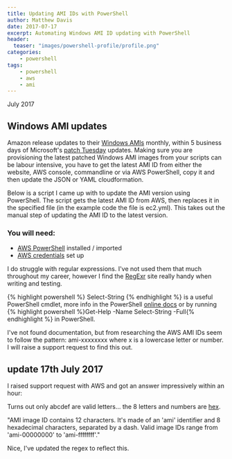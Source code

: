 ```yaml
---
title: Updating AMI IDs with PowerShell
author: Matthew Davis
date: 2017-07-17
excerpt: Automating Windows AMI ID updating with PowerShell
header:
  teaser: "images/powershell-profile/profile.png"
categories: 
    - powershell
tags:
    - powershell
    - aws
    - ami 
---
```

July 2017

## Windows AMI updates

Amazon release updates to their [Windows AMIs][ami-update] monthly, within 5 business days of Microsoft's [patch Tuesday][ms-update] updates. Making sure you are provisioning the latest patched Windows AMI images from your scripts can be labour intensive, you have to get the latest AMI ID from either the website, AWS console, commandline or via AWS PowerShell, copy it and then update the JSON or YAML cloudformation.

Below is a script I came up with to update the AMI version using PowerShell. The script gets the latest AMI ID from AWS, then replaces it in the specified file (in the example code the file is ec2.yml). This takes out the manual step of updating the AMI ID to the latest version.

### You will need:
- [AWS PowerShell][aws-powershell] installed / imported
- [AWS credentials][aws-creds] set up


<script src="https://gist.github.com/MatthewJDavis/3bdbe9fa8fe4a3657308d0799a92f57a.js"></script>

I do struggle with regular expressions. I've not used them that much throughout my career, however I find the [RegExr][regexr-site] site really handy when writing and testing.

{% highlight powershell %} Select-String {% endhighlight %} is a useful PowerShell cmdlet, more info in the PowerShell [online docs][select-string] or by running {% highlight powershell %}Get-Help -Name Select-String -Full{% endhighlight %} in PowerShell.

I've not found documentation, but from researching the AWS AMI IDs seem to follow the pattern: ami-xxxxxxxx where x is a lowercase letter or number. I will raise a support request to find this out.

## update 17th July 2017
I raised support request with AWS and got an answer impressively  within an hour:

Turns out only abcdef are valid letters... the 8 letters and numbers are [hex][hex].

"AMI image ID contains 12 characters. It's made of an 'ami' identifier and 8 hexadecimal characters, separated by a dash. Valid image IDs range from 'ami-00000000' to 'ami-ffffffff'."

Nice, I've updated the regex to reflect this.

[ami-update]:http://docs.aws.amazon.com/AWSEC2/latest/WindowsGuide/windows-ami-version-history.html
[ms-update]:https://technet.microsoft.com/en-us/security/bulletins.aspx
[aws-powershell]:https://aws.amazon.com/powershell/
[aws-creds]:http://docs.aws.amazon.com/powershell/latest/userguide/specifying-your-aws-credentials.html
[regexr-site]:http://regexr.com/
[select-string]:http://go.microsoft.com/fwlink/?LinkId=821853
[hex]:https://en.wikipedia.org/wiki/Hexadecimal